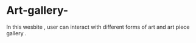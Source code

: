 # Art-gallery-
In this wesbite , user can interact with different forms of art and art piece gallery .
